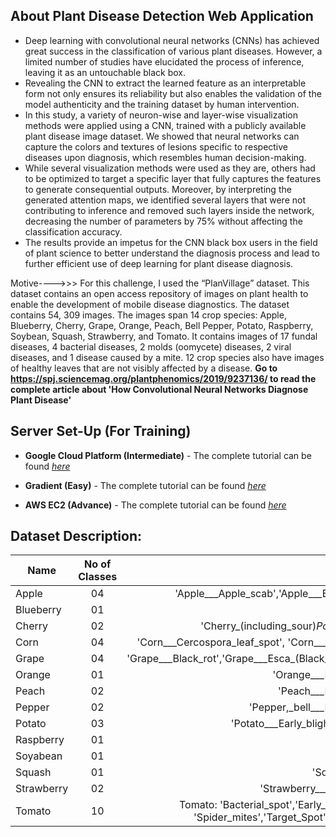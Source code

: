 ## About Plant Disease Detection Web Application
   - Deep learning with convolutional neural networks (CNNs) has achieved great success in the classification of various plant diseases. However, a limited number of studies have elucidated the process of inference, leaving it as an untouchable black box. 
   - Revealing the CNN to extract the learned feature as an interpretable form not only ensures its reliability but also enables the validation of the model authenticity and the training dataset by human intervention. 
   - In this study, a variety of neuron-wise and layer-wise visualization methods were applied using a CNN, trained with a publicly available plant disease image dataset. We showed that neural networks can capture the colors and textures of lesions specific to respective diseases upon diagnosis, which resembles human decision-making. 
   - While several visualization methods were used as they are, others had to be optimized to target a specific layer that fully captures the features to generate consequential outputs. Moreover, by interpreting the generated attention maps, we identified several layers that were not contributing to inference and removed such layers inside the network, decreasing the number of parameters by 75% without affecting the classification accuracy. 
   - The results provide an impetus for the CNN black box users in the field of plant science to better understand the diagnosis process and lead to further efficient use of deep learning for plant disease diagnosis.
   
 Motive---->>>
For this challenge, I used the “PlanVillage” dataset. This dataset contains an open access repository of images on plant health to enable the development of mobile disease diagnostics. The dataset contains 54, 309 images. The images span 14 crop species: Apple, Blueberry, Cherry, Grape, Orange, Peach, Bell Pepper, Potato, Raspberry, Soybean, Squash, Strawberry, and Tomato. It contains images of 17 fundal diseases, 4 bacterial diseases, 2 molds (oomycete) diseases, 2 viral diseases, and 1 disease caused by a mite. 12 crop species also have images of healthy leaves that are not visibly affected by a disease.
   **Go to https://spj.sciencemag.org/plantphenomics/2019/9237136/ to read the complete article about 'How Convolutional Neural Networks Diagnose Plant Disease'**
 


## Server Set-Up  (For Training)
- **Google Cloud Platform (Intermediate)** - The complete tutorial can be found [*here*](https://course.fast.ai/start_gcp.html)

- **Gradient (Easy)** -  The complete tutorial can be found [*here*](https://course.fast.ai/start_gradient.html)

- **AWS EC2 (Advance)** - The complete tutorial can be found [*here*](https://course.fast.ai/start_aws.html)

## Dataset Description:

|Name           | No of Classes | Class Names
| ------------- |:-------------:|:-----------------:|
| Apple     |     04        | 'Apple___Apple_scab','Apple___Black_rot','Apple___Cedar_apple_rust' 'Apple___healthy' |
| Blueberry |     01        | 'Blueberry___healthy' |
| Cherry    |     02        | 'Cherry_(including_sour)_Powdery_mildew', 'Cherry_(including_sour)_healthy' |
| Corn      |     04        | 'Corn___Cercospora_leaf_spot', 'Corn___Common_rust','Corn___Northern_Leaf_Blight','Corn___healthy' |
| Grape     |     04        | 'Grape___Black_rot','Grape___Esca_(Black_Measles)','Leaf_blight_(Isariopsis_Leaf_Spot)','Grape___healthy' |
| Orange    |     01        | 'Orange___Haunglongbing_(Citrus_greening)' |
| Peach     |     02        | 'Peach___Bacterial_spot','Peach___healthy' |
| Pepper    |     02        | 'Pepper,_bell___Bacterial_spot','Pepper,_bell___healthy' |
| Potato    |     03        | 'Potato___Early_blight','Potato___Late_blight','Potato___healthy' |
| Raspberry |     01        | 'Raspberry___healthy' |
| Soyabean  |     01        | 'Soybean___healthy' |
| Squash    |     01        | 'Squash___Powdery_mildew' |
| Strawberry|     02        | 'Strawberry___Leaf_scorch','Strawberry___healthy' |
| Tomato    |     10        | Tomato: 'Bacterial_spot','Early_blight', 'Late_blight', 'Leaf_Mold', 'Septoria_leaf_spot', 'Spider_mites','Target_Spot', 'Yellow_Leaf_Curl_Virus', 'Mosaic_virus', 'Healthy' |
